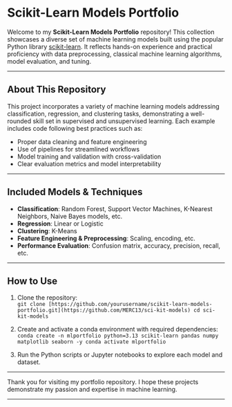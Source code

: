 # Scikit-Learn Models Portfolio

Welcome to my **Scikit-Learn Models Portfolio** repository! This collection showcases a diverse set of machine learning models built using the popular Python library [scikit-learn](https://scikit-learn.org). It reflects hands-on experience and practical proficiency with data preprocessing, classical machine learning algorithms, model evaluation, and tuning.

---

## About This Repository

This project incorporates a variety of machine learning models addressing classification, regression, and clustering tasks, demonstrating a well-rounded skill set in supervised and unsupervised learning. Each example includes code following best practices such as:

- Proper data cleaning and feature engineering
- Use of pipelines for streamlined workflows
- Model training and validation with cross-validation
- Clear evaluation metrics and model interpretability

---

## Included Models & Techniques

- **Classification**: Random Forest, Support Vector Machines, K-Nearest Neighbors, Naive Bayes models, etc.
- **Regression**: Linear or Logistic
- **Clustering**: K-Means
- **Feature Engineering & Preprocessing**: Scaling, encoding, etc.
- **Performance Evaluation**: Confusion matrix, accuracy, precision, recall, etc.

---

## How to Use

1. Clone the repository:  
`git clone [https://github.com/yourusername/scikit-learn-models-portfolio.git](https://github.com/MERC13/sci-kit-models)
cd sci-kit-models`


2. Create and activate a conda environment with required dependencies:  
`conda create -n mlportfolio python=3.13 scikit-learn pandas numpy matplotlib seaborn -y
conda activate mlportfolio`


3. Run the Python scripts or Jupyter notebooks to explore each model and dataset.

---

Thank you for visiting my portfolio repository. I hope these projects demonstrate my passion and expertise in machine learning.

---
